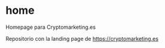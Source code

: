 # home
Homepage para Cryptomarketing.es

Repositorio con la landing page de https://cryptomarketing.es


